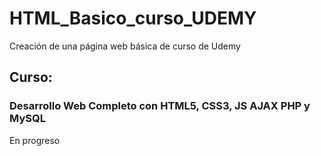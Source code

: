 # HTML_Basico_curso_UDEMY
Creación de una página web básica de curso de Udemy

## Curso:
### Desarrollo Web Completo con HTML5, CSS3, JS AJAX PHP y MySQL

En progreso
